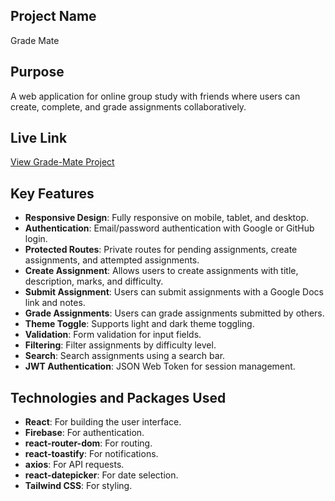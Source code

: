 ## Project Name
Grade Mate

## Purpose
A web application for online group study with friends where users can create, complete, and grade assignments collaboratively.

## Live Link

[View Grade-Mate Project](https://grademate-8ebe6.web.app/)

## Key Features
- **Responsive Design**: Fully responsive on mobile, tablet, and desktop.
- **Authentication**: Email/password authentication with Google or GitHub login.
- **Protected Routes**: Private routes for pending assignments, create assignments, and attempted assignments.
- **Create Assignment**: Allows users to create assignments with title, description, marks, and difficulty.
- **Submit Assignment**: Users can submit assignments with a Google Docs link and notes.
- **Grade Assignments**: Users can grade assignments submitted by others.
- **Theme Toggle**: Supports light and dark theme toggling.
- **Validation**: Form validation for input fields.
- **Filtering**: Filter assignments by difficulty level.
- **Search**: Search assignments using a search bar.
- **JWT Authentication**: JSON Web Token for session management.

## Technologies and Packages Used
- **React**: For building the user interface.
- **Firebase**: For authentication.
- **react-router-dom**: For routing.
- **react-toastify**: For notifications.
- **axios**: For API requests.
- **react-datepicker**: For date selection.
- **Tailwind CSS**: For styling.